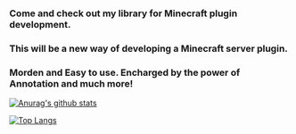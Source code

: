 ### Come and check out my library for Minecraft plugin development.

### This will be a new way of developing a Minecraft server plugin. 

### Morden and Easy to use. Encharged by the power of Annotation and much more!


[![Anurag's github stats](https://github-readme-stats.vercel.app/api?username=wisdommen&count_private=true&show_icons=true&theme=material-palenight)](https://github.com/wisdommen/wisdommen)

[![Top Langs](https://github-readme-stats.vercel.app/api/top-langs/?username=wisdommen&layout=compact&theme=material-palenight)](https://github.com/wisdommen/wisdommen)
